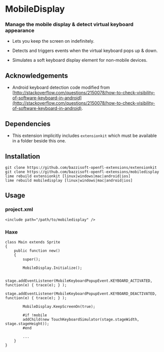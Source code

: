 MobileDisplay
=============

### Manage the mobile display & detect virtual keyboard appearance

- Lets you keep the screen on indefinitely.

- Detects and triggers events when the virtual keyboard pops up & down.

- Simulates a soft keyboard display element for non-mobile devices.


Acknowledgements
----------------

- Android keyboard detection code modified from [http://stackoverflow.com/questions/2150078/how-to-check-visibility-of-software-keyboard-in-android](http://stackoverflow.com/questions/2150078/how-to-check-visibility-of-software-keyboard-in-android).


Dependencies
------------

- This extension implicitly includes `extensionkit` which must be available in a folder
  beside this one.


Installation
------------

    git clone https://github.com/bazzisoft-openfl-extensions/extensionkit
    git clone https://github.com/bazzisoft-openfl-extensions/mobiledisplay
    lime rebuild extensionkit [linux|windows|mac|android|ios]
    lime rebuild mobiledisplay [linux|windows|mac|android|ios]


Usage
-----

### project.xml

    <include path="/path/to/mobiledisplay" />


### Haxe

    class Main extends Sprite
    {
    	public function new()
        {
    		super();

            MobileDisplay.Initialize();

            stage.addEventListener(MobileKeyboardPopupEvent.KEYBOARD_ACTIVATED, function(e) { trace(e); } );
            stage.addEventListener(MobileKeyboardPopupEvent.KEYBOARD_DEACTIVATED, function(e) { trace(e); } );

            MobileDisplay.KeepScreenOn(true);

            #if !mobile
            addChild(new TouchKeyboardSimulator(stage.stageWidth, stage.stageHeight));
            #end

            ...
        }
    }
